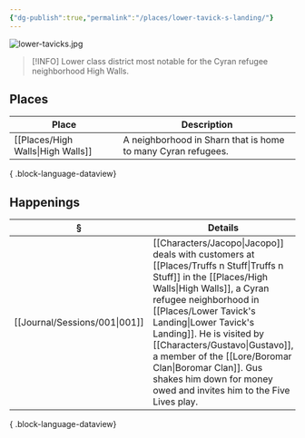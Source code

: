 ```yaml
---
{"dg-publish":true,"permalink":"/places/lower-tavick-s-landing/"}
---
```


![lower-tavicks.jpg](/img/user/z_attachments/lower-tavicks.jpg)

> [!INFO] Lower class district most notable for the Cyran refugee neighborhood High Walls.
## Places
| Place                                | Description                                                  |
| ------------------------------------ | ------------------------------------------------------------ |
| [[Places/High Walls\|High Walls]] | A neighborhood in Sharn that is home to many Cyran refugees. |

{ .block-language-dataview}
## Happenings
| §                                | Details                                                                                                                                                                                                                                                                             |
| -------------------------------- | ----------------------------------------------------------------------------------------------------------------------------------------------------------------------------------------------------------------------------------------------------------------------------------- |
| [[Journal/Sessions/001\|001]] | [[Characters/Jacopo\|Jacopo]] deals with customers at [[Places/Truffs n Stuff\|Truffs n Stuff]] in the [[Places/High Walls\|High Walls]], a Cyran refugee neighborhood in [[Places/Lower Tavick's Landing\|Lower Tavick's Landing]]. He is visited by [[Characters/Gustavo\|Gustavo]], a member of the [[Lore/Boromar Clan\|Boromar Clan]]. Gus shakes him down for money owed and invites him to the Five Lives play. |

{ .block-language-dataview}